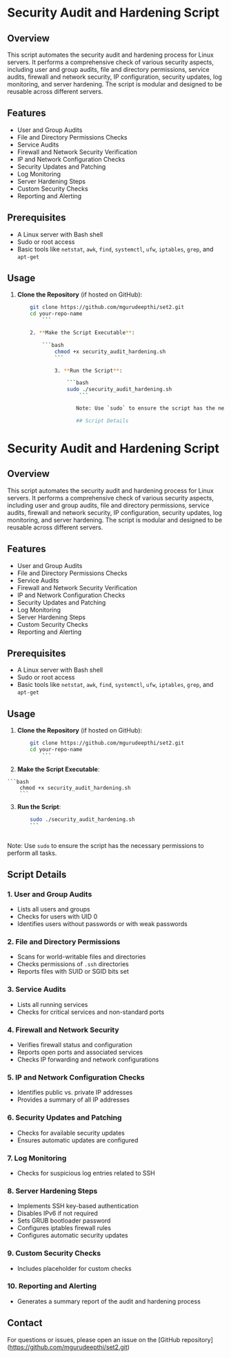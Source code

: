 # Security Audit and Hardening Script

## Overview

This script automates the security audit and hardening process for Linux servers. It performs a comprehensive check of various security aspects, including user and group audits, file and directory permissions, service audits, firewall and network security, IP configuration, security updates, log monitoring, and server hardening. The script is modular and designed to be reusable across different servers.

## Features

- User and Group Audits
- File and Directory Permissions Checks
- Service Audits
- Firewall and Network Security Verification
- IP and Network Configuration Checks
- Security Updates and Patching
- Log Monitoring
- Server Hardening Steps
- Custom Security Checks
- Reporting and Alerting

## Prerequisites

- A Linux server with Bash shell
- Sudo or root access
- Basic tools like `netstat`, `awk`, `find`, `systemctl`, `ufw`, `iptables`, `grep`, and `apt-get`

## Usage

1. **Clone the Repository** (if hosted on GitHub):

    ```bash
        git clone https://github.com/mgurudeepthi/set2.git
	    cd your-repo-name
	        ```

		2. **Make the Script Executable**:

		    ```bash
		        chmod +x security_audit_hardening.sh
			    ```

			    3. **Run the Script**:

			        ```bash
				    sudo ./security_audit_hardening.sh
				        ```

					   Note: Use `sudo` to ensure the script has the necessary permissions to perform all tasks.

					   ## Script Details
# Security Audit and Hardening Script

## Overview

This script automates the security audit and hardening process for Linux servers. It performs a comprehensive check of various security aspects, including user and group audits, file and directory permissions, service audits, firewall and network security, IP configuration, security updates, log monitoring, and server hardening. The script is modular and designed to be reusable across different servers.

## Features

- User and Group Audits
- File and Directory Permissions Checks
- Service Audits
- Firewall and Network Security Verification
- IP and Network Configuration Checks
- Security Updates and Patching
- Log Monitoring
- Server Hardening Steps
- Custom Security Checks
- Reporting and Alerting


## Prerequisites

- A Linux server with Bash shell
- Sudo or root access
- Basic tools like `netstat`, `awk`, `find`, `systemctl`, `ufw`, `iptables`, `grep`, and `apt-get`


## Usage
  
  1. **Clone the Repository** (if hosted on GitHub):
     
     ```bash
         git clone https://github.com/mgurudeepthi/set2.git
	     cd your-repo-name
	         ```
  2. **Make the Script Executable**:
    
    ```bash
        chmod +x security_audit_hardening.sh
	    ```
  3. **Run the Script**:

     ```bash
         sudo ./security_audit_hardening.sh
	     ```
 
 Note: Use `sudo` to ensure the script has the necessary permissions to perform all tasks.


 ## Script Details

 ### 1. User and Group Audits
 - Lists all users and groups
 - Checks for users with UID 0
 - Identifies users without passwords or with weak passwords

 ### 2. File and Directory Permissions
 - Scans for world-writable files and directories
 - Checks permissions of `.ssh` directories
 - Reports files with SUID or SGID bits set

 ### 3. Service Audits
 - Lists all running services
 - Checks for critical services and non-standard ports


 ### 4. Firewall and Network Security
 - Verifies firewall status and configuration
 - Reports open ports and associated services
 - Checks IP forwarding and network configurations

 ### 5. IP and Network Configuration Checks
 - Identifies public vs. private IP addresses
 - Provides a summary of all IP addresses


 ### 6. Security Updates and Patching
 - Checks for available security updates
 - Ensures automatic updates are configured

 ### 7. Log Monitoring
 - Checks for suspicious log entries related to SSH

 ### 8. Server Hardening Steps
 - Implements SSH key-based authentication
 - Disables IPv6 if not required
 - Sets GRUB bootloader password
 - Configures iptables firewall rules
 - Configures automatic security updates

 ### 9. Custom Security Checks
 - Includes placeholder for custom checks


 ### 10. Reporting and Alerting
 - Generates a summary report of the audit and hardening process


 ## Contact

 For questions or issues, please open an issue on the [GitHub repository]
(https://github.com/mgurudeepthi/set2.git)
